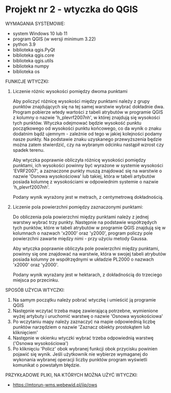 # Projekt nr 2 - wtyczka do QGIS

WYMAGANIA SYSTEMOWE:
  - system Windows 10 lub 11
  - program QGIS (w wersji minimum 3.22)
  - python 3.9
  - biblioteka qgis.PyQt
  - biblioteka qgis.core
  - biblioteka qgis.utils
  - biblioteka numpy
  - biblioteka os
 


FUNKCJE WTYCZKI:

  1. Liczenie różnic wysokości pomiędzy dwoma punktami
  
     Aby policzyć różnicę wysokości między punktami należy z grupy punktów znajdujących się na tej samej warstwie wybrać dokładnie dwa.
     Program pobierze wtedy wartości z tabeli atrybutów w programie QGIS z kolumny o nazwie 'h_plevrf2007nh', w której znajdują się 
     wysokości tych punktów. Wtyczka odejmować będzie wysokość punktu początkowego od wysokości punktu końcowego, co da wynik o znaku 
     dodatnim bądź ujemnym - zależnie od tego w jakiej kolejności podamy nasze punkty. Na podstawie znaku uzyskanego przewyższenia 
     będzie można zatem stwierdzić, czy na wybranym odcinku nastąpił wzrost czy spadek terenu.
     
     Aby wtyczka poprawnie obliczyła różnicę wysokości pomiędzy punktami, ich wysokości powinny być wyrażone w systemie wysokości  
     'EVRF2007', a zaznaczone punkty muszą znajdować się na warstwie o nazwie 'Osnowa wysokościowa' lub takiej, która w tabeli artybutów
     posiada kolumnę z wysokościami w odpowiednim systemie o nazwie 'h_plevrf2007nh'. 
     
     Podany wynik wyrażony jest w metrach, z centymetrową dokładnością.
     
     
  2. Liczenie pola powierzchni pomiędzy zaznaczonymi punktami:
  
     Do obliczenia pola powierzchni między punktami należy z jednej warstwy wybrać trzy punkty. Następnie na podstawie współrzędych tych 
     punktów, które w tabeli atrybutów w programie QGIS znajdują się w kolumnach o nazwach 'x2000' oraz 'y2000', program policzy pole 
     powierzchni zawarte między nimi - przy użyciu metody Gaussa. 
     
     Aby wtyczka poprawnie obliczyła pole powierzchni między punktami, powinny się one znajdować na warstwie, która w swojej tabeli
     atrybutów posiada kolumny ze współrzędnymi w układzie PL2000 o nazwach 'x2000' oraz 'y2000'.
     
     Podany wynik wyrażany jest w hektarach, z dokładnością do trzeciego miejsca po przecinku.
     
     
     
SPOSÓB UŻYCIA WTYCZKI:
  1. Na samym początku należy pobrać wtyczkę i umieścić ją programie QGIS
  2. Następnie wczytać trzeba mapę zawierającą potrzebne, wymienione wyżej artybuty i uruchomić warstwę o nazwie 'Osnowa wysokościowa'
  3. Po wczytaniu mapy należy zaznaczyć na mapie odpowiednią liczbę punktów narzędziem o nazwie 'Zaznacz obiekty prostokątem lub 
     kliknięciem'
  5. Następnie w okienku wtyczki wybrać trzeba odpowiednią warstwę ('Osnowa wysokościowa')
  6. Po kliknięciu 'Policz' obok wybranej funkcji obok przycisku powinien pojawić się wynik. Jeśli użytkownik nie wybierze wymaganej
     do wykonania wybranej operacji liczby punktów program wyświetli komunikat o powstałym błędzie.
     
     
     
PRZYKŁADOWE PLIKI, NA KTÓRYCH MOŻNA UŻYĆ WTYCZKI:
  - https://mtorun-wms.webewid.pl/iip/ows




